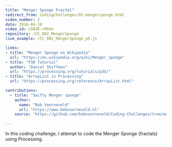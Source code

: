 ```yaml
---
title: "Menger Sponge Fractal"
redirect_from: CodingChallenges/02-mengersponge.html
video_number: 2
date: 2016-04-18
video_id: LG8ZK-rRkXo
repository: /CC_002_MengerSponge
live_example: /CC_002_MengerSponge_p5.js

links:
- title: "Menger Sponge on Wikipedia"
  url: "https://en.wikipedia.org/wiki/Menger_sponge"
- title: "P3D Tutorial"
  author: "Daniel Shiffman"
  url: "https://processing.org/tutorials/p3d/"
- title: "ArrayList in Processing"
  url: "https://processing.org/reference/ArrayList.html"

contributions:
  - title: "Swifty Menger sponge"
    author:
      name: "Bob Voorneveld"
      url: "https://www.bobvoorneveld.nl"
    source: "https://github.com/bobvoorneveld/Coding-Challenges/tree/master/CC002-Menger%20Sponge%20Fractal"
  
---
```


In this coding challenge, I attempt to code the Menger Sponge (fractals) using Processing.

